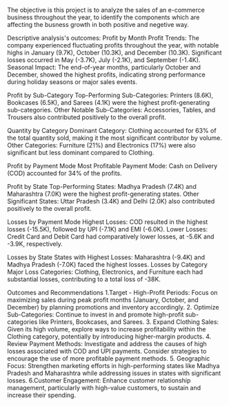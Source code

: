 The objective is this project is to analyze the sales of an e-commerce business throughout the year, to identify the components which are affecting the busness growth in both positive and negetive way.

Descriptive analysis's outcomes:
Profit by Month
Profit Trends: The company experienced fluctuating profits throughout the year, with notable highs in January (9.7K), October (10.3K), and December (10.3K). Significant losses occurred in May (-3.7K), July (-2.1K), and September (-1.4K).
Seasonal Impact: The end-of-year months, particularly October and December, showed the highest profits, indicating strong performance during holiday seasons or major sales events.

Profit by Sub-Category
Top-Performing Sub-Categories: Printers (8.6K), Bookcases (6.5K), and Sarees (4.1K) were the highest profit-generating sub-categories.
Other Notable Sub-Categories: Accessories, Tables, and Trousers also contributed positively to the overall profit.

Quantity by Category
Dominant Category: Clothing accounted for 63% of the total quantity sold, making it the most significant contributor by volume.
Other Categories: Furniture (21%) and Electronics (17%) were also significant but less dominant compared to Clothing.

Profit by Payment Mode
Most Profitable Payment Mode: Cash on Delivery (COD) accounted for 34% of the profits.

Profit by State
Top-Performing States: Madhya Pradesh (7.4K) and Maharashtra (7.0K) were the highest profit-generating states.
Other Significant States: Uttar Pradesh (3.4K) and Delhi (2.0K) also contributed positively to the overall profit.

Losses by Payment Mode
Highest Losses: COD resulted in the highest losses (-15.5K), followed by UPI (-7.1K) and EMI (-6.0K).
Lower Losses: Credit Card and Debit Card had comparatively lower losses, at -5.6K and -3.9K, respectively.

Losses by State
States with Highest Losses: Maharashtra (-9.4K) and Madhya Pradesh (-7.0K) faced the highest losses.
Losses by Category
Major Loss Categories: Clothing, Electronics, and Furniture each had substantial losses, contributing to a total loss of -38K.

Outcomes and Recommendations 
1.Target - High-Profit Periods: Focus on maximizing sales during peak profit months (January, October, and December) by planning promotions and inventory accordingly.
2. Optimize Sub-Categories: Continue to invest in and promote high-profit sub-categories like Printers, Bookcases, and Sarees.
3. Expand Clothing Sales: Given its high volume, explore ways to increase profitability within the Clothing category, potentially by introducing higher-margin products.
4. Review Payment Methods: Investigate and address the causes of high losses associated with COD and UPI payments. Consider strategies to encourage the use of more profitable payment methods.
5. Geographic Focus: Strengthen marketing efforts in high-performing states like Madhya Pradesh and Maharashtra while addressing issues in states with significant losses.
6.Customer Engagement: Enhance customer relationship management, particularly with high-value customers, to sustain and increase their spending.

